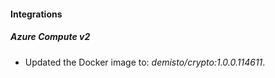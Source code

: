
#### Integrations

##### Azure Compute v2
- Updated the Docker image to: *demisto/crypto:1.0.0.114611*.



